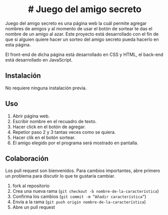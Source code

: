 <h1 align="center"> # Juego del amigo secreto </h1>

Juego del amigo secreto es una página web la cuál permite agregar nombres de amigos y al momento de usar el botón de sortear te das el nombre de un amigo al azar. Este proyecto está desarrollado con el fin de que si alguien quiere hacer un sorteo del amigo secreto pueda hacerlo en esta página.

El front-end de dicha página está desarrollado en CSS y HTML, el back-end está desarrollado en JavaScript.

## Instalación
No requiere ninguna instalación previa.

## Uso
1. Abrir página web.
2. Escribir nombre en el recuadro de texto.
3. Hacer click en el botón de agregar.
4. Repetior paso 2 y 3 tantas veces como se quiera.
5. Hacer clik en el botón sortear.
6. El amigo elegido por el programa será mostrado en pantalla.

## Colaboración
Los pull request son bienvenidos. Para cambios importantes, abre primero un problema
para discutir lo que te gustaría cambiar.

1. fork al repositorio
2. Crea una nueva rama (`git checkout -b nombre-de-la-característica`)
3. Confirma los cambios (`git commit -m “Añadir característica”`)
4. Envía a la rama (`git push origin nombre-de-la-característica`)
5. Abre un pull request